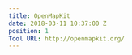 ```yaml
---
title: OpenMapKit
date: 2018-03-11 10:37:00 Z
position: 1
Tool URL: http://openmapkit.org/
---
```


